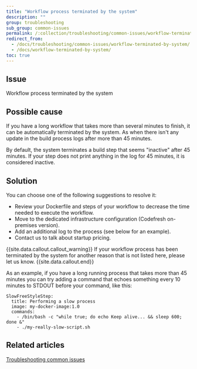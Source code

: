 ```yaml
---
title: "Workflow process terminated by the system"
description: ""
group: troubleshooting
sub_group: common-issues
permalink: /:collection/troubleshooting/common-issues/workflow-terminated-by-system/
redirect_from:
  - /docs/troubleshooting/common-issues/workflow-terminated-by-system/
  - /docs/workflow-terminated-by-system/
toc: true
---
```


## Issue

Workflow process terminated by the system


## Possible cause
If you have a long workflow that takes more than several minutes to finish, it can be automatically
terminated by the system. As when there isn't any update in the build process logs after more than 45 minutes.  

By default, the system terminates a build step that seems "inactive" after 45 minutes. If your step does not print anything in the log for 45 minutes, it is considered inactive.



## Solution

You can choose one of the following suggestions to resolve it:

- Review your Dockerfile and steps of your workflow to decrease the time needed to execute the workflow.
- Move to the dedicated infrastructure configuration (Codefresh on-premises version).
- Add an additional log to the process (see below for an example).
- Contact us to talk about startup pricing.

{{site.data.callout.callout_warning}}
If your workflow process has been terminated by the system for another reason that is not listed here, please let us know.
{{site.data.callout.end}}

As an example, if you have a long running process that takes more than 45 minutes you can try adding
a command that echoes something every 10 minutes to STDOUT before your command, like this:

```
SlowFreeStyleStep:
  title: Performing a slow process
  image: my-docker-image:1.0
  commands:
    - /bin/bash -c "while true; do echo Keep alive... && sleep 600; done &"
    - ./my-really-slow-script.sh
```

## Related articles
[Troubleshooting common issues]({{site.baseurl}}/docs/troubleshooting/common-issues)